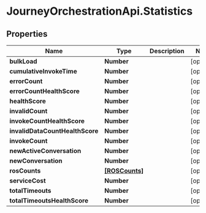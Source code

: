 # JourneyOrchestrationApi.Statistics

## Properties

Name | Type | Description | Notes
------------ | ------------- | ------------- | -------------
**bulkLoad** | **Number** |  | [optional] 
**cumulativeInvokeTime** | **Number** |  | [optional] 
**errorCount** | **Number** |  | [optional] 
**errorCountHealthScore** | **Number** |  | [optional] 
**healthScore** | **Number** |  | [optional] 
**invalidCount** | **Number** |  | [optional] 
**invokeCountHealthScore** | **Number** |  | [optional] 
**invalidDataCountHealthScore** | **Number** |  | [optional] 
**invokeCount** | **Number** |  | [optional] 
**newActiveConversation** | **Number** |  | [optional] 
**newConversation** | **Number** |  | [optional] 
**rosCounts** | [**[ROSCounts]**](ROSCounts.md) |  | [optional] 
**serviceCost** | **Number** |  | [optional] 
**totalTimeouts** | **Number** |  | [optional] 
**totalTimeoutsHealthScore** | **Number** |  | [optional] 


